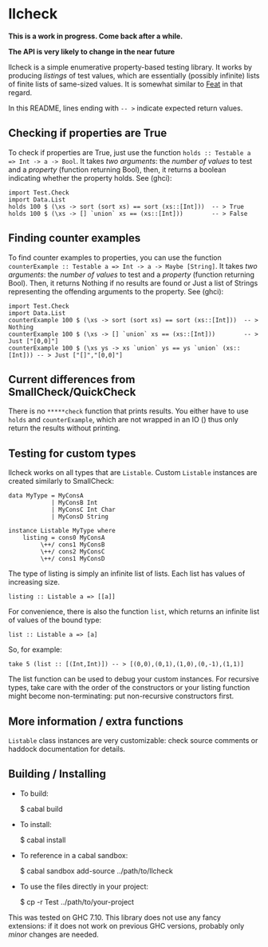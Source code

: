 llcheck
=======

**This is a work in progress.  Come back after a while.**

**The API is very likely to change in the near future**

llcheck is a simple enumerative property-based testing library.  It works by
producing *listings* of test values, which are essentially (possibly infinite)
lists of finite lists of same-sized values.  It is somewhat similar to [Feat] in
that regard.

In this README, lines ending with `-- >` indicate expected return values.


Checking if properties are True
-------------------------------

To check if properties are True,
just use the function `holds :: Testable a => Int -> a -> Bool`.
It takes _two arguments_:
the _number of values_ to test
and a _property_ (function returning Bool),
then, it returns a boolean indicating whether the property holds.
See (ghci):

	import Test.Check
	import Data.List
	holds 100 $ (\xs -> sort (sort xs) == sort (xs::[Int]))  -- > True
	holds 100 $ (\xs -> [] `union` xs == (xs::[Int]))        -- > False


Finding counter examples
------------------------

To find counter examples to properties,
you can use the function `counterExample :: Testable a => Int -> a -> Maybe [String]`.
It takes _two arguments_:
the _number of values_ to test
and a _property_ (function returning Bool).
Then, it returns Nothing if no results are found or Just a list of Strings
representing the offending arguments to the property.
See (ghci):

	import Test.Check
	import Data.List
	counterExample 100 $ (\xs -> sort (sort xs) == sort (xs::[Int]))  -- > Nothing
	counterExample 100 $ (\xs -> [] `union` xs == (xs::[Int]))        -- > Just ["[0,0]"]
	counterExample 100 $ (\xs ys -> xs `union` ys == ys `union` (xs::[Int])) -- > Just ["[]","[0,0]"]


Current differences from SmallCheck/QuickCheck
----------------------------------------------

There is no `*****check` function that prints results.
You either have to use `holds` and `counterExample`,
which are not wrapped in an IO () thus only return the results without
printing.


Testing for custom types
------------------------

llcheck works on all types that are `Listable`.
Custom `Listable` instances are created similarly to SmallCheck:

	data MyType = MyConsA
	            | MyConsB Int
	            | MyConsC Int Char
	            | MyConsD String

	instance Listable MyType where
	    listing = cons0 MyConsA
	         \++/ cons1 MyConsB
	         \++/ cons2 MyConsC
	         \++/ cons1 MyConsD

The type of listing is simply an infinite list of lists.
Each list has values of increasing size.

	listing :: Listable a => [[a]]

For convenience, there is also the function `list`,
which returns an infinite list of values of the bound type:

	list :: Listable a => [a]

So, for example:

	take 5 (list :: [(Int,Int)]) -- > [(0,0),(0,1),(1,0),(0,-1),(1,1)]

The list function can be used to debug your custom instances.  For recursive
types, take care with the order of the constructors or your listing function
might become non-terminating: put non-recursive constructors first.


More information / extra functions
----------------------------------

`Listable` class instances are very customizable: check source comments or
haddock documentation for details.


Building / Installing
---------------------

* To build:

	$ cabal build


* To install:

	$ cabal install


* To reference in a cabal sandbox:

	$ cabal sandbox add-source ../path/to/llcheck


* To use the files directly in your project:

	$ cp -r Test ../path/to/your-project


This was tested on GHC 7.10.  This library does not use any fancy extensions:
if it does not work on previous GHC versions, probably only *minor* changes are
needed.


[Feat]: https://hackage.haskell.org/package/testing-feat
[SmallCheck]: https://hackage.haskell.org/package/smallcheck
